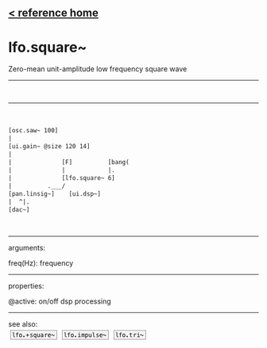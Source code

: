 [< reference home](ceammc_lib.html)
---

# lfo.square~


Zero-mean unit-amplitude low frequency square wave

---

<br>


---


```


[osc.saw~ 100]
|
[ui.gain~ @size 120 14]
|
|              [F]          [bang(
|              |            |.
|              [lfo.square~ 6]
|          .___/
[pan.linsig~]    [ui.dsp~]
|  ^|.
[dac~]

            
```

---
arguments:

freq(Hz): frequency<br>

---
properties:

@active: on/off dsp
            processing<br>

---
see also:<br>
[![lfo.+square~](img/object_lfo.+square~.png)](lfo.+square~.html)
[![lfo.impulse~](img/object_lfo.impulse~.png)](lfo.impulse~.html)
[![lfo.tri~](img/object_lfo.tri~.png)](lfo.tri~.html)
